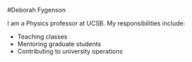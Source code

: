 #Deborah Fygenson

I am a Physics professor at UCSB. My responsibilities include:

- Teaching classes
- Mentoring graduate students
- Contributing to university operations
